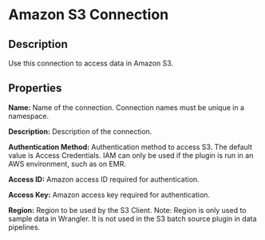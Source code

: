 # Amazon S3 Connection


Description
-----------
Use this connection to access data in Amazon S3.

Properties
----------
**Name:** Name of the connection. Connection names must be unique in a namespace.

**Description:** Description of the connection.

**Authentication Method:** Authentication method to access S3. The default value is Access Credentials.
IAM can only be used if the plugin is run in an AWS environment, such as on EMR.

**Access ID:** Amazon access ID required for authentication.

**Access Key:** Amazon access key required for authentication.

**Region:** Region to be used by the S3 Client. Note: Region is only used to sample data in Wrangler. It is not used in the S3 batch source plugin in data pipelines.
